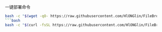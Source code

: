 一键部署命令
```bash
bash -c "$(wget -qO- https://raw.githubusercontent.com/HlONGlin/FileBrowserQuantum_strategy/main/File_strategy.sh)"
```bash
bash -c "$(curl -fsSL https://raw.githubusercontent.com/HlONGlin/FileBrowserQuantum_strategy/main/File_strategy.sh)"
